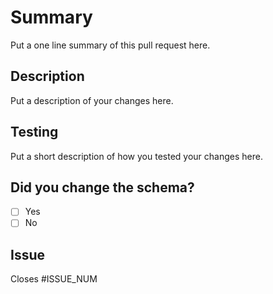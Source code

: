 # Summary

Put a one line summary of this pull request here.

## Description

Put a description of your changes here.

## Testing

Put a short description of how you tested your changes here.

## Did you change the schema?

- [ ] Yes
- [ ] No

## Issue

Closes #ISSUE_NUM



